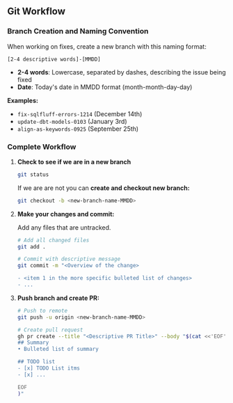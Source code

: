 ## Git Workflow

### Branch Creation and Naming Convention

When working on fixes, create a new branch with this naming format:
```
[2-4 descriptive words]-[MMDD]
```

- **2-4 words**: Lowercase, separated by dashes, describing the issue being fixed
- **Date**: Today's date in MMDD format (month-month-day-day)

**Examples:**
- `fix-sqlfluff-errors-1214` (December 14th)
- `update-dbt-models-0103` (January 3rd)
- `align-as-keywords-0925` (September 25th)

### Complete Workflow

1. **Check to see if we are in a new branch**

   ```bash
   git status
   ```

   If we are are not you can **create and checkout new branch:**
   ```bash
   git checkout -b <new-branch-name-MMDD>
   ```

1. **Make your changes and commit:**

   Add any files that are untracked.

   ```bash
   # Add all changed files
   git add .

   # Commit with descriptive message
   git commit -m "<Overview of the change>

   - <item 1 in the more specific bulleted list of changes>
   - ...
   ```

2. **Push branch and create PR:**
   ```bash
   # Push to remote
   git push -u origin <new-branch-name-MMDD>

   # Create pull request
   gh pr create --title "<Descriptive PR Title>" --body "$(cat <<'EOF'
   ## Summary
   • Bulleted list of summary

   ## TODO list
   - [x] TODO List itms
   - [x] ...

   EOF
   )"
   ```
